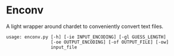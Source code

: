 # Enconv
A light wrapper around chardet to conveniently convert text files.

```
usage: enconv.py [-h] [-ie INPUT_ENCODING] [-gl GUESS_LENGTH]
                 [-oe OUTPUT_ENCODING] [-of OUTPUT_FILE] [-ow]
                 input_file
```